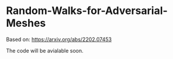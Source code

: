 # Random-Walks-for-Adversarial-Meshes
Based on: https://arxiv.org/abs/2202.07453

The code will be avialable soon.
